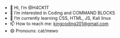 - 👋 Hi, I’m @H4CK1T
- 👀 I’m interested in Coding and COMMAND BLOCKS
- 🌱 I’m currently learning CSS, HTML, JS, Kali linux
- 📫 How to reach me: kingcoding201@gmail.com
- 😄 Pronouns: cat/mewo
